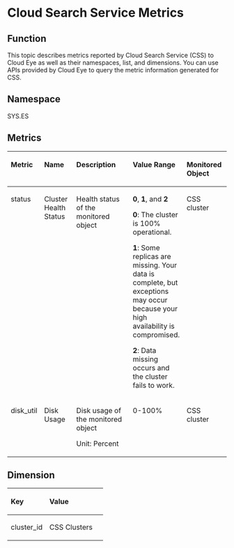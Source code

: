 # Cloud Search Service Metrics<a name="EN-US_TOPIC_0171212563"></a>

## Function<a name="section59820001153251"></a>

This topic describes metrics reported by Cloud Search Service \(CSS\) to Cloud Eye as well as their namespaces, list, and dimensions. You can use APIs provided by Cloud Eye to query the metric information generated for CSS.

## Namespace<a name="section172651386227"></a>

SYS.ES

## Metrics<a name="section18266133811225"></a>

<a name="table102675383222"></a>
<table><thead align="left"><tr id="row726893842214"><th class="cellrowborder" valign="top" width="15.15%" id="mcps1.1.6.1.1"><p id="p20269183892219"><a name="p20269183892219"></a><a name="p20269183892219"></a>Metric</p>
</th>
<th class="cellrowborder" valign="top" width="16.16%" id="mcps1.1.6.1.2"><p id="p16270153816220"><a name="p16270153816220"></a><a name="p16270153816220"></a>Name</p>
</th>
<th class="cellrowborder" valign="top" width="34.300000000000004%" id="mcps1.1.6.1.3"><p id="p527115383221"><a name="p527115383221"></a><a name="p527115383221"></a>Description</p>
</th>
<th class="cellrowborder" valign="top" width="13.18%" id="mcps1.1.6.1.4"><p id="p202711238192210"><a name="p202711238192210"></a><a name="p202711238192210"></a>Value Range</p>
</th>
<th class="cellrowborder" valign="top" width="21.21%" id="mcps1.1.6.1.5"><p id="p52723385226"><a name="p52723385226"></a><a name="p52723385226"></a>Monitored Object</p>
</th>
</tr>
</thead>
<tbody><tr id="row472618584223"><td class="cellrowborder" valign="top" width="15.15%" headers="mcps1.1.6.1.1 "><p id="p9726175820227"><a name="p9726175820227"></a><a name="p9726175820227"></a>status</p>
</td>
<td class="cellrowborder" valign="top" width="16.16%" headers="mcps1.1.6.1.2 "><p id="p530281982319"><a name="p530281982319"></a><a name="p530281982319"></a>Cluster Health Status</p>
</td>
<td class="cellrowborder" valign="top" width="34.300000000000004%" headers="mcps1.1.6.1.3 "><p id="p87261958132220"><a name="p87261958132220"></a><a name="p87261958132220"></a>Health status of the monitored object</p>
</td>
<td class="cellrowborder" valign="top" width="13.18%" headers="mcps1.1.6.1.4 "><p id="p1431964322314"><a name="p1431964322314"></a><a name="p1431964322314"></a><strong id="b0951184711812"><a name="b0951184711812"></a><a name="b0951184711812"></a>0</strong>, <strong id="b5372175016815"><a name="b5372175016815"></a><a name="b5372175016815"></a>1</strong>, and <strong id="b343310514810"><a name="b343310514810"></a><a name="b343310514810"></a>2</strong></p>
<p id="p1812933419343"><a name="p1812933419343"></a><a name="p1812933419343"></a><strong id="b66644592815"><a name="b66644592815"></a><a name="b66644592815"></a>0</strong>: The cluster is 100% operational.</p>
<p id="p11571853191713"><a name="p11571853191713"></a><a name="p11571853191713"></a><strong id="b9150177162818"><a name="b9150177162818"></a><a name="b9150177162818"></a>1</strong>: Some replicas are missing. Your data is complete, but exceptions may occur because your high availability is compromised.</p>
<p id="p8807115951710"><a name="p8807115951710"></a><a name="p8807115951710"></a><strong id="b1614116107288"><a name="b1614116107288"></a><a name="b1614116107288"></a>2</strong>: Data missing occurs and the cluster fails to work.</p>
</td>
<td class="cellrowborder" valign="top" width="21.21%" headers="mcps1.1.6.1.5 "><p id="p1932044312237"><a name="p1932044312237"></a><a name="p1932044312237"></a>CSS cluster</p>
</td>
</tr>
<tr id="row2272193812219"><td class="cellrowborder" valign="top" width="15.15%" headers="mcps1.1.6.1.1 "><p id="p207641617184420"><a name="p207641617184420"></a><a name="p207641617184420"></a>disk_util</p>
</td>
<td class="cellrowborder" valign="top" width="16.16%" headers="mcps1.1.6.1.2 "><p id="p776471711444"><a name="p776471711444"></a><a name="p776471711444"></a>Disk Usage</p>
</td>
<td class="cellrowborder" valign="top" width="34.300000000000004%" headers="mcps1.1.6.1.3 "><p id="p9255915115817"><a name="p9255915115817"></a><a name="p9255915115817"></a>Disk usage of the monitored object</p>
<p id="p17648171448"><a name="p17648171448"></a><a name="p17648171448"></a>Unit: Percent</p>
</td>
<td class="cellrowborder" valign="top" width="13.18%" headers="mcps1.1.6.1.4 "><p id="p1676461734411"><a name="p1676461734411"></a><a name="p1676461734411"></a>0-100%</p>
</td>
<td class="cellrowborder" valign="top" width="21.21%" headers="mcps1.1.6.1.5 "><p id="p173746537577"><a name="p173746537577"></a><a name="p173746537577"></a>CSS cluster</p>
</td>
</tr>
</tbody>
</table>

## Dimension<a name="section102905383226"></a>

<a name="table13291038182217"></a>
<table><thead align="left"><tr id="row13292153862219"><th class="cellrowborder" valign="top" width="40.400000000000006%" id="mcps1.1.3.1.1"><p id="p17292638192211"><a name="p17292638192211"></a><a name="p17292638192211"></a>Key</p>
</th>
<th class="cellrowborder" valign="top" width="59.599999999999994%" id="mcps1.1.3.1.2"><p id="p92938385226"><a name="p92938385226"></a><a name="p92938385226"></a>Value</p>
</th>
</tr>
</thead>
<tbody><tr id="row1429373812228"><td class="cellrowborder" valign="top" width="40.400000000000006%" headers="mcps1.1.3.1.1 "><p id="p178643281443"><a name="p178643281443"></a><a name="p178643281443"></a>cluster_id</p>
</td>
<td class="cellrowborder" valign="top" width="59.599999999999994%" headers="mcps1.1.3.1.2 "><p id="p986422814446"><a name="p986422814446"></a><a name="p986422814446"></a>CSS Clusters</p>
</td>
</tr>
</tbody>
</table>

